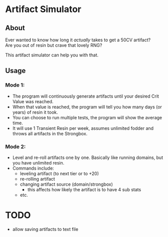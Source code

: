 # Artifact Simulator
## About
Ever wanted to know how long it *actually* takes to get a 50CV artifact? \
Are you out of resin but crave that lovely RNG?

This artifact simulator can help you with that.
## Usage
### Mode 1: 
- The program will continuously generate artifacts until your desired Crit Value was reached.
- When that value is reached, the program will tell you how many days (or years) of resin it took.
- You can choose to run multiple tests, the program will show the average time.
- It will use 1 Transient Resin per week, assumes unlimited fodder and throws all artifacts in the Strongbox.

### Mode 2:
- Level and re-roll artifacts one by one. Basically like running domains, but you have unlimited resin.
- Commands include:
  - leveling artifact (to next tier or to +20)
  - re-rolling artifact
  - changing artifact source (domain/strongbox) 
    - this affects how likely the artifact is to have 4 sub stats
  - etc.

# TODO
- allow saving artifacts to text file
